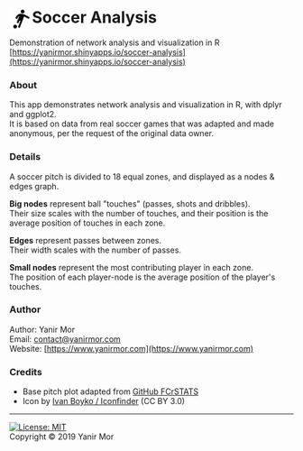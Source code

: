 # <img align="left" height="40px" src="www/icons/soccer.png"></img> Soccer Analysis

Demonstration of network analysis and visualization in R  
[https://yanirmor.shinyapps.io/soccer-analysis](https://yanirmor.shinyapps.io/soccer-analysis)  

### About

This app demonstrates network analysis and visualization in R, with dplyr and ggplot2.  
It is based on data from real soccer games that was adapted and made anonymous, per the request of the original data owner.

### Details

A soccer pitch is divided to 18 equal zones, and displayed as a nodes & edges graph.  

**Big nodes** represent ball "touches" (passes, shots and dribbles).  
Their size scales with the number of touches, and their position is the average position of touches in each zone.
        
**Edges** represent passes between zones.  
Their width scales with the number of passes.

**Small nodes** represent the most contributing player in each zone.  
The position of each player-node is the average position of the player's touches.

### Author
Author: Yanir Mor  
Email: contact@yanirmor.com  
Website: [https://www.yanirmor.com](https://www.yanirmor.com)

### Credits

* Base pitch plot adapted from [GitHub FCrSTATS](https://github.com/FCrSTATS/Visualisations)  
* Icon by [Ivan Boyko / Iconfinder](https://www.iconfinder.com/visualpharm) (CC BY 3.0)

---
[![License: MIT](https://img.shields.io/badge/License-MIT-blue.svg)](https://opensource.org/licenses/MIT)  
Copyright © 2019 Yanir Mor
